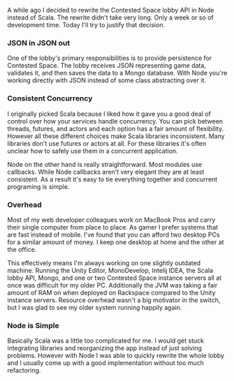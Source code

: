A while ago I decided to rewrite the Contested Space lobby API in Node instead of Scala. The rewrite didn't take very long. Only a week or so of development time. Today I'll try to justify that decision.

### JSON in JSON out

One of the lobby's primary responsibilities is to provide persistence for Contested Space. The lobby receives JSON representing game data, validates it, and then saves the data to a Mongo database. With Node you're working directly with JSON instead of some class abstracting over it.

### Consistent Concurrency

I originally picked Scala because I liked how it gave you a good deal of control over how your services handle concurrency. You can pick between threads, futures, and actors and each option has a fair amount of flexibility. However all these different choices make Scala libraries inconsistent. Many libraries don't use futures or actors at all. For these libraries it's often unclear how to safely use them in a concurrent application.

Node on the other hand is really straightforward. Most modules use callbacks. While Node callbacks aren't very elegant they are at least consistent. As a result it's easy to tie everything together and concurrent programing is simple.

### Overhead

Most of my web developer colleagues work on MacBook Pros and carry their single computer from place to place. As gamer I prefer systems that are fast instead of mobile. I've found that you can afford two desktop PCs for a similar amount of money. I keep one desktop at home and the other at the office.

This effectively means I'm always working on one slightly outdated machine. Running the Unity Editor, MonoDevelop, Intelij IDEA, the Scala lobby API, Mongo, and one or two Contested Space instance servers all at once was difficult for my older PC. Additionally the JVM was taking a fair amount of RAM on when deployed on Rackspace compared to the Unity instance servers. Resource overhead wasn't a big motivator in the switch, but I was glad to see my older system running happily again.

### Node is Simple

Basically Scala was a little too complicated for me. I would get stuck integrating libraries and reorganizing the app instead of just solving problems. However with Node I was able to quickly rewrite the whole lobby and I usually come up with a good implementation without too much refactoring.